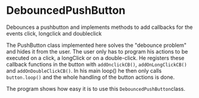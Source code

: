 # DebouncedPushButton
Debounces a pushbutton and implements methods to add callbacks for the events click, longclick and doubleclick

The PushButton class implemented here solves the "debounce problem" and hides it from the user. 
The user only has to program his actions to be executed on a click, a longClick or on a double-click. 
He registers these callback functions in the button with `addOnclickCB()`, `addOnLongClickCB()` and 
`addOnDoubleClickCB()`. In his main loop() he then only calls `button.loop()` and the whole handling 
of the button actions is done.

The program shows how easy it is to use this `DebouncedPushButton`class.
